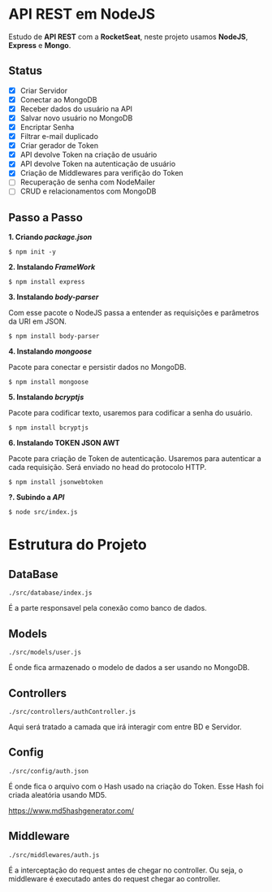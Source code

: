 # **API REST em NodeJS**

Estudo de **API REST**  com a **RocketSeat**, neste projeto usamos **NodeJS**, **Express** e **Mongo**.

## **Status**

- [x] Criar Servidor
- [x] Conectar ao MongoDB
- [x] Receber dados do usuário na API
- [x] Salvar novo usuário no MongoDB
- [x] Encriptar Senha
- [x] Filtrar e-mail duplicado
- [x] Criar gerador de Token
- [x] API devolve Token na criação de usuário
- [x] API devolve Token na autenticação de usuário
- [x] Criação de Middlewares para verifição do Token
- [ ] Recuperação de senha com NodeMailer
- [ ] CRUD e relacionamentos com MongoDB

## **Passo a Passo**

**1. Criando _package.json_**

`$ npm init -y`

**2. Instalando _FrameWork_**

`$ npm install express`

**3. Instalando _body-parser_**

Com esse pacote o NodeJS passa a entender as requisições e parâmetros da URI em JSON.

`$ npm install body-parser`

**4. Instalando _mongoose_**

Pacote para conectar e persistir dados no MongoDB.

`$ npm install mongoose`

**5. Instalando _bcryptjs_**

Pacote para codificar texto, usaremos para codificar a senha do usuário.

`$ npm install bcryptjs`

**6. Instalando TOKEN JSON AWT**

Pacote para criação de Token de autenticação. Usaremos para autenticar a cada requisição. Será enviado no head do protocolo HTTP.

`$ npm install jsonwebtoken`

**?. Subindo a _API_**

`$ node src/index.js`

# **Estrutura do Projeto**

## **DataBase**

`./src/database/index.js`

É a parte responsavel pela conexão como banco de dados.

## **Models**

`./src/models/user.js`

É onde fica armazenado o modelo de dados a ser usando no MongoDB.

## **Controllers**

`./src/controllers/authController.js`

Aqui será tratado a camada que irá interagir com entre BD e Servidor.

## **Config**

`./src/config/auth.json`

É onde fica o arquivo com o Hash usado na criação do Token.
Esse Hash foi criada aleatória usando MD5.

https://www.md5hashgenerator.com/

## **Middleware**

`./src/middlewares/auth.js`

É a interceptação do request antes de chegar no controller.
Ou seja, o middleware é executado antes do request chegar ao controller.


